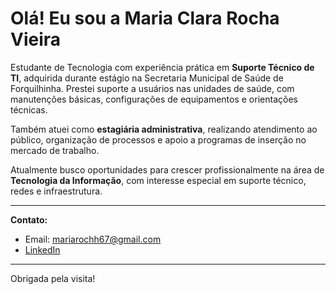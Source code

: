 # Olá! Eu sou a Maria Clara Rocha Vieira

Estudante de Tecnologia com experiência prática em **Suporte Técnico de TI**, adquirida durante estágio na Secretaria Municipal de Saúde de Forquilhinha. Prestei suporte a usuários nas unidades de saúde, com manutenções básicas, configurações de equipamentos e orientações técnicas.

Também atuei como **estagiária administrativa**, realizando atendimento ao público, organização de processos e apoio a programas de inserção no mercado de trabalho.

Atualmente busco oportunidades para crescer profissionalmente na área de **Tecnologia da Informação**, com interesse especial em suporte técnico, redes e infraestrutura.

---

**Contato:**
- Email: mariarochh67@gmail.com  
- [LinkedIn](https://linkedin.com/in/maria-clara-rocha-vieira-053871310)

---

Obrigada pela visita!
